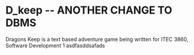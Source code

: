 D_keep -- ANOTHER CHANGE TO DBMS
===========

Dragons Keep is a text based adventure game being written for ITEC 3860, Software Development 1
asdfasddsafads